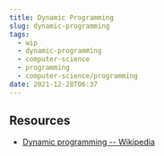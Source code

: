 ```yaml
---
title: Dynamic Programming
slug: dynamic-programming
tags:
  - wip
  - dynamic-programming
  - computer-science
  - programming
  - computer-science/programming
date: 2021-12-28T06:37
---
```



## Resources

- [Dynamic programming -- Wikipedia](https://en.wikipedia.org/wiki/Dynamic_programming)
